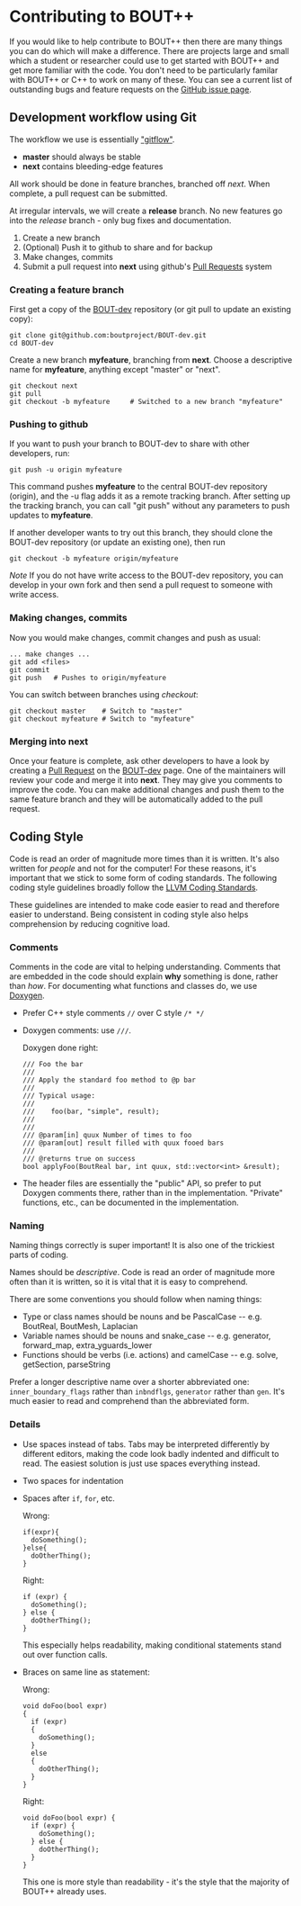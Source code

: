 # Contributing to BOUT++

If you would like to help contribute to BOUT++ then there are many things you
can do which will make a difference. There are projects large and small which a
student or researcher could use to get started with BOUT++ and get more familiar
with the code. You don't need to be particularly familar with BOUT++ or C++ to
work on many of these. You can see a current list of outstanding bugs and
feature requests on the [GitHub issue page][issues].

## Development workflow using Git ##

The workflow we use is essentially ["gitflow"][gitflow].

- **master** should always be stable
- **next** contains bleeding-edge features

All work should be done in feature branches, branched off *next*.  When
complete, a pull request can be submitted.

At irregular intervals, we will create a **release** branch. No new features go
into the *release* branch - only bug fixes and documentation.

1. Create a new branch
2. (Optional) Push it to github to share and for backup
3. Make changes, commits
4. Submit a pull request into **next** using github's [Pull Requests][PRs]
   system

### Creating a feature branch ###

First get a copy of the [BOUT-dev] repository (or git pull to update an existing
copy):

    git clone git@github.com:boutproject/BOUT-dev.git
    cd BOUT-dev

Create a new branch **myfeature**, branching from **next**. Choose a descriptive
name for **myfeature**, anything except "master" or "next".

    git checkout next
    git pull
    git checkout -b myfeature     # Switched to a new branch "myfeature"

### Pushing to github ###

If you want to push your branch to BOUT-dev to share with other developers, run:

    git push -u origin myfeature

This command pushes **myfeature** to the central BOUT-dev repository (origin),
and the -u flag adds it as a remote tracking branch.  After setting up the
tracking branch, you can call "git push" without any parameters to push updates
to **myfeature**.

If another developer wants to try out this branch, they should clone the
BOUT-dev repository (or update an existing one), then run

    git checkout -b myfeature origin/myfeature

*Note* If you do not have write access to the BOUT-dev repository, you can
develop in your own fork and then send a pull request to someone with write
access.

### Making changes, commits ###

Now you would make changes, commit changes and push as usual:

    ... make changes ...
    git add <files>
    git commit
    git push   # Pushes to origin/myfeature

You can switch between branches using *checkout*:

    git checkout master    # Switch to "master"
    git checkout myfeature # Switch to "myfeature"

### Merging into **next** ###

Once your feature is complete, ask other developers to have a look by creating
a [Pull Request][PRs] on the [BOUT-dev] page. One of the maintainers will review
your code and merge it into **next**. They may give you comments to improve the
code. You can make additional changes and push them to the same feature branch
and they will be automatically added to the pull request.


## Coding Style ##

Code is read an order of magnitude more times than it is written. It's also
written for *people* and not for the computer! For these reasons, it's important
that we stick to some form of coding standards. The following coding style
guidelines broadly follow
the [LLVM Coding Standards][LLVM].

These guidelines are intended to make code easier to read and therefore easier
to understand. Being consistent in coding style also helps comprehension by
reducing cognitive load.


### Comments ###


Comments in the code are vital to helping understanding. Comments that
are embedded in the code should explain **why** something is done,
rather than *how*. For documenting what functions and classes do, we
use [Doxygen](www.doxygen.org).

- Prefer C++ style comments `//` over C style `/* */`

- Doxygen comments: use `///`.

  Doxygen done right:

  ```
  /// Foo the bar
  ///
  /// Apply the standard foo method to @p bar
  ///
  /// Typical usage:
  ///
  ///    foo(bar, "simple", result);
  ///
  ///
  /// @param[in] quux Number of times to foo
  /// @param[out] result filled with quux fooed bars
  ///
  /// @returns true on success
  bool applyFoo(BoutReal bar, int quux, std::vector<int> &result);
  ```

- The header files are essentially the "public" API, so prefer to put
  Doxygen comments there, rather than in the implementation. "Private"
  functions, etc., can be documented in the implementation.

### Naming ###

Naming things correctly is super important! It is also one of the trickiest
parts of coding.

Names should be *descriptive*. Code is read an order of magnitude more
often than it is written, so it is vital that it is easy to comprehend.

There are some conventions you should follow when naming things:

- Type or class names should be nouns and be PascalCase --
  e.g. BoutReal, BoutMesh, Laplacian
- Variable names should be nouns and snake_case -- e.g. generator, forward_map,
  extra_yguards_lower
- Functions should be verbs (i.e. actions) and camelCase --
  e.g. solve, getSection, parseString

Prefer a longer descriptive name over a shorter abbreviated one:
`inner_boundary_flags` rather than `inbndflgs`, `generator` rather than
`gen`. It's much easier to read and comprehend than the abbreviated form.

### Details ###

- Use spaces instead of tabs. Tabs may be interpreted differently by different
  editors, making the code look badly indented and difficult to read. The
  easiest solution is just use spaces everything instead.
- Two spaces for indentation
- Spaces after `if`, `for`, etc.

  Wrong:
  ```
  if(expr){
    doSomething();
  }else{
    doOtherThing();
  }
  ```

  Right:
  ```
  if (expr) {
    doSomething();
  } else {
    doOtherThing();
  }
  ```

  This especially helps readability, making conditional statements stand out
  over function calls.
- Braces on same line as statement:

  Wrong:
  ```
  void doFoo(bool expr)
  {
    if (expr)
    {
      doSomething();
    }
    else
    {
      doOtherThing();
    }
  }
  ```

  Right:
  ```
  void doFoo(bool expr) {
    if (expr) {
      doSomething();
    } else {
      doOtherThing();
    }
  }
  ```

  This one is more style than readability - it's the style that the majority of
  BOUT++ already uses.

[BOUT-dev]: https://github.com/boutproject/BOUT-dev
[issues]: https://github.com/boutproject/BOUT-dev/issues
[PRs]: https://github.com/boutproject/BOUT-dev/pulls
[gitflow]: https://www.atlassian.com/git/tutorials/comparing-workflows/gitflow-workflow
[LLVM]: http://llvm.org/docs/CodingStandards.html
